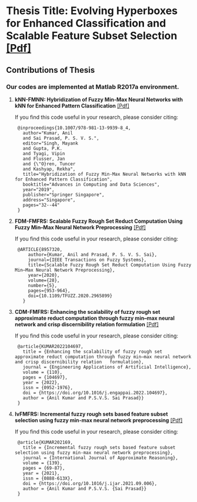 # Thesis Title: Evolving Hyperboxes for Enhanced Classification and Scalable Feature Subset Selection [[Pdf]](https://1drv.ms/b/s!Ard6zC4cx2hlniNUROuwaZDb1eT6?e=Fpqipj)
## Contributions of Thesis 
### Our codes are implemented at Matlab R2017a environment. 

1. **kNN-FMNN: Hybridization of Fuzzy Min-Max Neural Networks with kNN for Enhanced Pattern Classification** [[Pdf]](https://link.springer.com/chapter/10.1007/978-981-13-9939-8_4)

    If you find this code useful in your research, please consider citing:

        @inproceedings{10.1007/978-981-13-9939-8_4,
          author="Kumar, Anil
          and Sai Prasad, P. S. V. S.",
          editor="Singh, Mayank
          and Gupta, P.K.
          and Tyagi, Vipin
          and Flusser, Jan
          and {\"O}ren, Tuncer
          and Kashyap, Rekha",
          title="Hybridization of Fuzzy Min-Max Neural Networks with kNN for Enhanced Pattern Classification",
          booktitle="Advances in Computing and Data Sciences",
          year="2019",
          publisher="Springer Singapore",
          address="Singapore",
          pages="32--44"
        }

2. **FDM-FMFRS: Scalable Fuzzy Rough Set Reduct Computation Using Fuzzy Min–Max Neural Network Preprocessing** [[Pdf]](https://ieeexplore.ieee.org/document/8957320)

      If you find this code useful in your research, please consider citing:

        @ARTICLE{8957320,
            author={Kumar, Anil and Prasad, P. S. V. S. Sai},
            journal={IEEE Transactions on Fuzzy Systems}, 
            title={Scalable Fuzzy Rough Set Reduct Computation Using Fuzzy Min–Max Neural Network Preprocessing}, 
            year={2020},
            volume={28},
            number={5},
            pages={953-964},
            doi={10.1109/TFUZZ.2020.2965899}
          }

3. **CDM-FMFRS: Enhancing the scalability of fuzzy rough set approximate reduct computation through fuzzy min–max neural network and crisp discernibility relation formulation** [[Pdf]](https://www.sciencedirect.com/science/article/pii/S0952197622000227?via%3Dihub)

      If you find this code useful in your research, please consider citing:

        @article{KUMAR2022104697,
          title = {Enhancing the scalability of fuzzy rough set approximate reduct computation through fuzzy min–max neural network and crisp discernibility relation   formulation},
          journal = {Engineering Applications of Artificial Intelligence},
          volume = {110},
          pages = {104697},
          year = {2022},
          issn = {0952-1976},
          doi = {https://doi.org/10.1016/j.engappai.2022.104697},
          author = {Anil Kumar and P.S.V.S. Sai Prasad}}
        }
  
4. **IvFMFRS: Incremental fuzzy rough sets based feature subset selection using fuzzy min-max neural network preprocessing** [[Pdf]](https://www.sciencedirect.com/science/article/pii/S0888613X21001481?via%3Dihub)

      If you find this code useful in your research, please consider citing:

        @article{KUMAR202169,
          title = {Incremental fuzzy rough sets based feature subset selection using fuzzy min-max neural network preprocessing},
          journal = {International Journal of Approximate Reasoning},
          volume = {139},
          pages = {69-87},
          year = {2021},
          issn = {0888-613X},
          doi = {https://doi.org/10.1016/j.ijar.2021.09.006},
          author = {Anil Kumar and P.S.V.S. {Sai Prasad}}
        }
